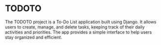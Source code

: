 # TODOTO
 The TODOTO project is a To-Do List application built using Django. It allows users to create, manage, and delete tasks, keeping track of their daily activities and priorities. The app provides a simple interface to help users stay organized and efficient.
